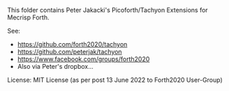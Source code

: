 This folder contains Peter Jakacki's Picoforth/Tachyon Extensions for Mecrisp Forth.

See:
 - https://github.com/forth2020/tachyon
 - https://github.com/peterjak/tachyon
 - https://www.facebook.com/groups/forth2020
 - Also via Peter's dropbox...


License: MIT License (as per post 13 June 2022 to Forth2020 User-Group)


